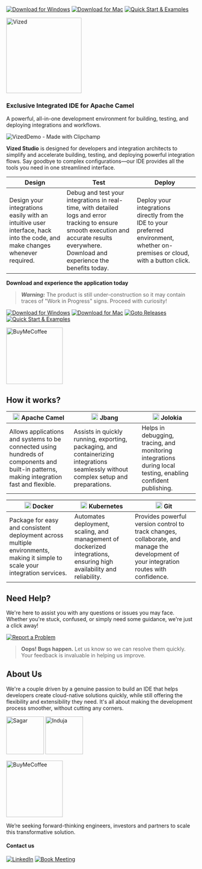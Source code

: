 [![Download for Windows](https://img.shields.io/badge/Download%20for%20Windows-blue?logo=windows)](https://github.com/vized-io/vized-studio-releases/releases/download/0.1.7/vized-windows-0.1.7.exe) 
[![Download for Mac](https://img.shields.io/badge/Download%20for%20Mac-grey?logo=apple)](https://github.com/vized-io/vized-studio-releases/releases/download/0.1.7/vized-mac-0.1.7.dmg)
[![Quick Start & Examples](https://img.shields.io/badge/Documentation-red?logo=help)](examples/README.md)  
 
<img src="https://github.com/user-attachments/assets/ff4d14d5-18d1-40ab-b48c-f0be2546561c" alt="Vized" width="200"/>

###  Exclusive Integrated IDE for Apache Camel
 A powerful, all-in-one development environment for building, testing, and deploying 
integrations and workflows.

![VizedDemo - Made with Clipchamp](https://github.com/user-attachments/assets/d6fb0eb9-7d0d-4ac9-93ec-4494ca5392af)

**Vized Studio** is designed for developers and integration architects to simplify and accelerate 
building, testing, and deploying powerful integration flows. Say goodbye to complex 
configurations—our IDE provides all the tools you need in one streamlined interface.


| **Design**                                                                 | **Test**                                                                                                    | **Deploy**                                                                                          |
|----------------------------------------------------------------------------|-------------------------------------------------------------------------------------------------------------|----------------------------------------------------------------------------------------------------|
| Design your integrations easily with an intuitive user interface, hack into the code, and make changes whenever required. | Debug and test your integrations in real-time, with detailed logs and error tracking to ensure smooth execution and accurate results everywhere. Download and experience the benefits today. | Deploy your integrations directly from the IDE to your preferred environment, whether on-premises or cloud, with a button click. |


**Download and experience the application today** 

> ***Warning:*** The product is still under-construction so it may contain traces of "Work in Progress" signs. Proceed with curiosity!

[![Download for Windows](https://img.shields.io/badge/Download%20for%20Windows-blue?logo=windows)](https://github.com/vized-io/vized-studio-releases/releases/download/0.1.6/vized-windows-0.1.6.exe) 
[![Download for Mac](https://img.shields.io/badge/Download%20for%20Mac-grey?logo=apple)](https://github.com/vized-io/vized-studio-releases/releases/download/0.1.6/vized-mac-0.1.6.dmg)
[![Goto Releases](https://img.shields.io/badge/Releases-purple)](https://github.com/vized-io/vized-studio-releases/releases) 
 [![Quick Start & Examples](https://img.shields.io/badge/Documentation-red?logo=help)](examples/README.md) 


[<img src="https://github.com/user-attachments/assets/806d0fc0-0a00-4d63-81a3-8f2df15d5528" alt="BuyMeCoffee" width="150"/>](https://buymeacoffee.com/vidhyasagarj)


## How it works?

| <img src="https://github.com/user-attachments/assets/8bd4942e-7701-4567-9219-9743f4c3aa77" width="18" > Apache Camel | <img src="https://github.com/user-attachments/assets/eacf4fb9-1186-4019-9f0f-4ac70bec59e3" width="18"> Jbang | <img src="https://github.com/user-attachments/assets/44ae2c08-c5ff-4520-a9ff-b24fe7d1603b" width="18"> Jolokia |
|-----------------------------------------------------------------------------------------------------------------------------------------------------------------------------------------|---------------------------------------------------------------------------------------------------------------------------------------------------------------------------------------|---------------------------------------------------------------------------------------------------------------------------------------------------------------------|
| Allows applications and systems to be connected using hundreds of components and built-in patterns, making integration fast and flexible. | Assists in quickly running, exporting, packaging, and containerizing integrations seamlessly without complex setup and preparations. | Helps in debugging, tracing, and monitoring integrations during local testing, enabling confident publishing. |

| <img src="https://github.com/user-attachments/assets/3fd2711e-e9ca-48ef-9b73-924509ea968f" width="18"> Docker | <img src="https://github.com/user-attachments/assets/3998b191-1aea-4c4d-8d05-780efe282d9b" width="18"> Kubernetes | <img src="https://github.com/user-attachments/assets/b64cbe63-7821-46ba-b818-1241b4504e02" width="18"> Git |
|-----------------------------------------------------------------------------------------------------------------------------------------------------------------------------------------|---------------------------------------------------------------------------------------------------------------------------------------------------------------------------------------|---------------------------------------------------------------------------------------------------------------------------------------------------------------------|
| Package for easy and consistent deployment across multiple environments, making it simple to scale your integration services.                                                | Automates deployment, scaling, and management of dockerized integrations, ensuring high availability and reliability.                                                  | Provides powerful version control to track changes, collaborate, and manage the development of your integration routes with confidence.                      |

## Need Help?

We're here to assist you with any questions or issues you may face. Whether you're stuck, confused, or simply need some guidance, we're just a click away! 

[![Report a Problem](https://img.shields.io/badge/Report%20a%20Problem-darkred?logo=openbugbounty)](https://github.com/vized-io/artifacts/issues/new/choose)
> **Oops! Bugs happen.** Let us know so we can resolve them quickly. Your feedback is invaluable in helping us improve.

## About Us
We're a couple driven by a genuine passion to build an IDE that helps developers create cloud-native solutions quickly, while still offering the flexibility and extensibility they need. It's all about making the development process smoother, without cutting any corners.

[<img src="https://github.com/user-attachments/assets/24a7b08a-87ba-460e-b18c-637f1d1f7dc9" alt="Sagar" width="100">](https://www.linkedin.com/in/vidhyasagar-jeevendran/)
[<img src="https://github.com/user-attachments/assets/efdea233-1525-46ad-b964-4fde21a5e331" alt="Induja" width="100">](https://www.linkedin.com/in/induja-babu/)

[<img src="https://github.com/user-attachments/assets/806d0fc0-0a00-4d63-81a3-8f2df15d5528" alt="BuyMeCoffee" width="150"/>](https://buymeacoffee.com/vidhyasagarj)

We’re seeking forward-thinking engineers, investors and partners to scale this transformative solution.

#### Contact us

[![LinkedIn](https://img.shields.io/badge/LinkedIn-blue?logo=linkedin)](https://www.linkedin.com/company/vized-io/) 
[![Book Meeting](https://img.shields.io/badge/Book%20a%20Meeting-purple?logo=calendar)](https://calendly.com/vidhyasagar-jeevendran/30min) 


